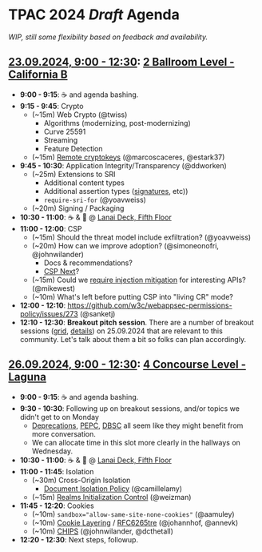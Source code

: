 TPAC 2024 _Draft_ Agenda
========================

_WIP, still some flexibility based on feedback and availability._

[23.09.2024, 9:00 - 12:30](https://www.w3.org/events/meetings/dccfa810-ac8b-4894-9e94-a27eeaa5b84e/): [2 Ballroom Level - California B](https://www.w3.org/2024/09/TPAC/schedule.html#map)
---------------------------------------------------------

* **9:00 - 9:15**: ☕ and agenda bashing.
* **9:15 - 9:45**: Crypto
  * (~15m) Web Crypto (@twiss)
    * Algorithms (modernizing, post-modernizing)
    * Curve 25591
    * Streaming
    * Feature Detection
  * (~15m) [Remote cryptokeys](https://github.com/WebKit/explainers/tree/main/remote-cryptokeys) (@marcoscaceres, @estark37)
* **9:45 - 10:30**: Application Integrity/Transparency (@ddworken)
  * (~25m) Extensions to SRI
    * Additional content types
    * Additional assertion types ([signatures](https://github.com/mikewest/signature-based-sri), etc))
    * `require-sri-for` (@yoavweiss)
  * (~20m) Signing / Packaging
* **10:30 - 11:00**: ☕ & 🍰 @ [Lanai Deck, Fifth Floor](https://www.w3.org/2024/09/TPAC/schedule.html#map)
* **11:00 - 12:00**: CSP
    * (~15m) Should the threat model include exfiltration? (@yoavweiss)
    * (~20m) How can we improve adoption? (@simoneonofri, @johnwilander)
        * Docs & recommendations?  
        * [CSP Next](https://github.com/WICG/csp-next)?
    * (~15m) Could we [require injection mitigation](https://mikewest.github.io/injection-mitigated/) for interesting APIs? (@mikewest)
    * (~10m) What's left before putting CSP into "living CR" mode?
* **12:00 - 12:10**: https://github.com/w3c/webappsec-permissions-policy/issues/273 (@sanketj)
* **12:10 - 12:30**: **Breakout pitch session**. There are a number of breakout sessions ([grid](https://www.w3.org/2024/09/TPAC/breakouts.html#grid), [details](https://www.w3.org/2024/09/TPAC/breakouts.html#intro)) on 25.09.2024 that are relevant to this community. Let's talk about them a bit so folks can plan accordingly.

[26.09.2024, 9:00 - 12:30](https://www.w3.org/events/meetings/5b918f03-a2a6-4b13-9391-252f61bcc09c/): [4 Concourse Level - Laguna](https://www.w3.org/2024/09/TPAC/schedule.html#map)
----------------------------------------------------

* **9:00 - 9:15**: ☕ and agenda bashing.
* **9:30 - 10:30**: Following up on breakout sessions, and/or topics we didn't get to on Monday
  * [Deprecations](https://github.com/w3c/tpac2024-breakouts/issues/20), [PEPC](https://github.com/WICG/PEPC/blob/main/explainer.md), [DBSC](https://github.com/WICG/dbsc/) all seem like they might benefit from more conversation.
  * We can allocate time in this slot more clearly in the hallways on Wednesday.
* **10:30 - 11:00**: ☕ & 🍰 @ [Lanai Deck, Fifth Floor](https://www.w3.org/2024/09/TPAC/schedule.html#map)
* **11:00 - 11:45**: Isolation
  * (~30m) Cross-Origin Isolation
      * [Document Isolation Policy](https://wicg.github.io/document-isolation-policy/) (@camillelamy)
  * (~15m) [Realms Initialization Control](https://github.com/WICG/Realms-Initialization-Control) (@weizman)
* **11:45 - 12:20**: Cookies
  * (~10m) `sandbox="allow-same-site-none-cookies"` (@aamuley)
  * (~10m) [Cookie Layering](https://github.com/httpwg/http-extensions/issues/2084) / [RFC6265tre](https://johannhof.github.io/draft-annevk-johannhof-httpbis-cookies/draft-annevk-johannhof-httpbis-cookies.html) (@johannhof, @annevk)
  * (~10m) [CHIPS](https://github.com/privacycg/CHIPS) (@johnwilander, @dcthetall)
* **12:20 - 12:30**: Next steps, followup.
